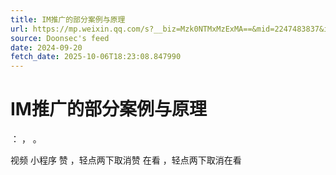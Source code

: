 ```yaml
---
title: IM推广的部分案例与原理
url: https://mp.weixin.qq.com/s?__biz=Mzk0NTMxMzExMA==&mid=2247483837&idx=1&sn=40d08dd8d32db9c4b349b295d9dbed02
source: Doonsec's feed
date: 2024-09-20
fetch_date: 2025-10-06T18:23:08.847990
---
```


# IM推广的部分案例与原理

：
，
。

视频
小程序
赞
，轻点两下取消赞
在看
，轻点两下取消在看